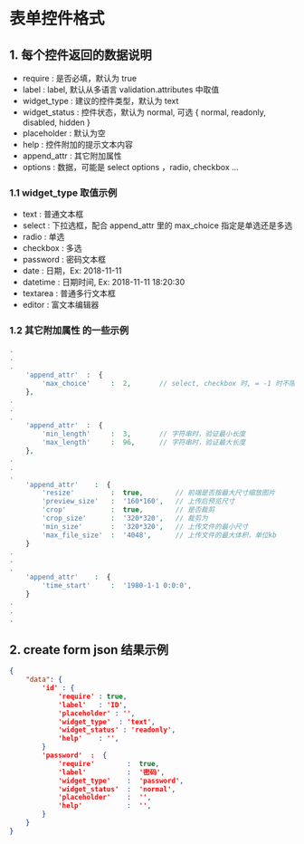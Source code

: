 # 表单控件格式

## 1. 每个控件返回的数据说明
- require        : 是否必填，默认为 true
- label          : label, 默认从多语言 validation.attributes 中取值
- widget_type    : 建议的控件类型，默认为 text
- widget_status  : 控件状态，默认为 normal, 可选 { normal, readonly, disabled, hidden }
- placeholder    : 默认为空
- help           : 控件附加的提示文本内容
- append_attr    : 其它附加属性
- options        : 数据，可能是 select options ，radio, checkbox ...

### 1.1 widget_type 取值示例
- text      : 普通文本框
- select    : 下拉选框，配合 append_attr 里的 max_choice 指定是单选还是多选
- radio     : 单选
- checkbox  : 多选
- password  : 密码文本框
- date      : 日期，Ex: 2018-11-11
- datetime  : 日期时间, Ex: 2018-11-11 18:20:30
- textarea  : 普通多行文本框
- editor    : 富文本编辑器

### 1.2 其它附加属性 的一些示例
```php
.
.
.
    'append_attr'  :  {
        'max_choice'     :  2,       // select, checkbox 时, = -1 时不限, =0 是不能选， =1 单选
    },
.
.
.
    'append_attr'  :  {
        'min_length'     :  3,       // 字符串时，验证最小长度
        'max_length'     :  96,      // 字符串时，验证最大长度
    },
.
.
.
    'append_attr'    :  {
        'resize'         :  true,        // 前端是否按最大尺寸缩放图片
        'preview_size'   :  '160*160',   // 上传后预览尺寸
        'crop'           :  true,        // 是否裁剪
        'crop_size'      :  '320*320',   // 裁剪为
        'min_size'       :  '320*320',   // 上传文件的最小尺寸
        'max_file_size'  :  '4048',      // 上传文件的最大体积，单位kb
    }
.
.
.
    'append_attr'    :  {
        'time_start'     :  '1980-1-1 0:0:0',
    }
.
.
.
```

## 2. create form json 结果示例
```json
{
    "data": {
        'id' : {
            'require' : true,
            'label'   : 'ID',
            'placeholder' : '',
            'widget_type'  : 'text',
            'widget_status' : 'readonly',
            'help'    : '',
        }
        'password'  :  {
            'require'        :  true,
            'label'          :  '密码',
            'widget_type'    :  'password',
            'widget_status'  :  'normal',
            'placeholder'    :  '',
            'help'           :  '',
        }
    }
}
```



